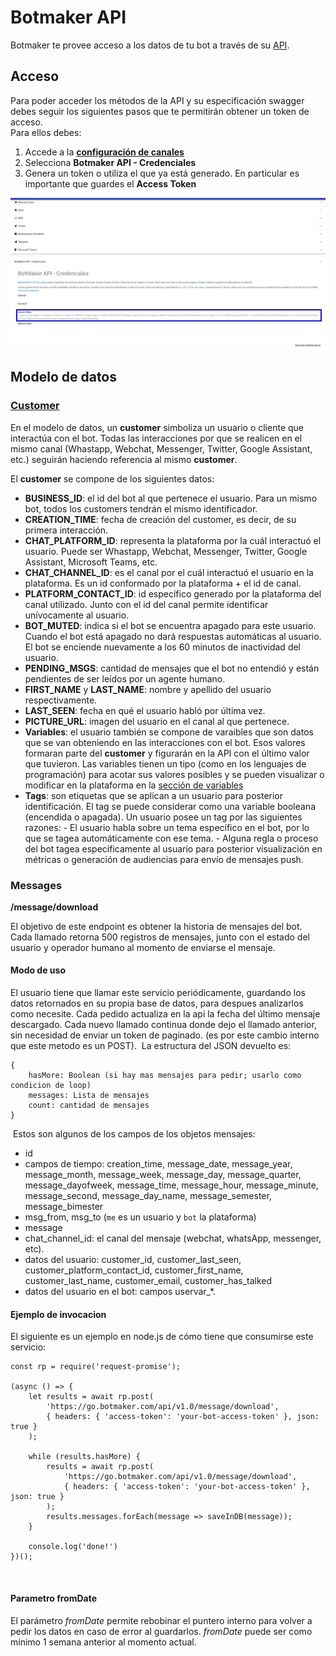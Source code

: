 # Botmaker API
Botmaker te provee acceso a los datos de tu bot a través de su [API](https://go.botmaker.com/apidocs/).

## Acceso
  
Para poder acceder los métodos de la API y su especificación swagger debes seguir los siguientes pasos que te permitirán obtener un token de acceso.   
Para ellos debes:  
  
1. Accede a la **[configuración de canales](https://go.botmaker.com/#/platforms)**  
1. Selecciona **Botmaker API - Credenciales**  
1. Genera un token o utiliza el que ya está generado. En particular es importante que guardes el **Access Token**  
  
![accesstoken](./accesstoken.png)

## Modelo de datos
### [Customer](https://go.botmaker.com/apidocs/#!/customer)

En el modelo de datos, un **customer** simboliza un usuario o cliente que interactúa con el bot. 
Todas las  interacciones por que se realicen en el mismo canal (Whastapp, Webchat, Messenger, Twitter, Google Assistant, etc.) seguirán haciendo referencia al mismo **customer**.

El **customer** se compone de los siguientes datos:

 - **BUSINESS_ID**: el id del bot al que pertenece el usuario. Para un mismo bot, todos los customers tendrán el mismo identificador.
 - **CREATION_TIME**: fecha de creación del customer, es decir, de su primera interacción.
 - **CHAT_PLATFORM_ID**: representa la plataforma por la cuál interactuó el usuario. Puede ser Whastapp, Webchat, Messenger, Twitter, Google Assistant, Microsoft Teams, etc.
 - **CHAT_CHANNEL_ID**: es el canal por el cuál interactuó el usuario en la plataforma. Es un id conformado por la plataforma + el id de canal.
 - **PLATFORM_CONTACT_ID**: id específico generado por la plataforma del canal utilizado. Junto con el id del canal permite identificar unívocamente al usuario.
 - **BOT_MUTED**: indica si el bot se encuentra apagado para este usuario. Cuando el bot está apagado no dará respuestas automáticas al usuario. El bot se enciende nuevamente a los 60 minutos de inactividad del usuario.
 - **PENDING_MSGS**: cantidad de mensajes que el bot no entendió y están pendientes de ser leídos por un agente humano.
 - **FIRST_NAME** y **LAST_NAME**: nombre y apellido del usuario respectivamente.
 - **LAST_SEEN**: fecha en qué el usuario habló por última vez.
 - **PICTURE_URL**: imagen del usuario en el canal al que pertenece.
 - **Variables**: el usuario también se compone de varaibles que son datos que se van obteniendo en las interacciones con el bot. 
Esos valores formaran parte del **customer** y figurarán en la API con el último valor que tuvieron. 
Las variables tienen un tipo (como en los lenguajes de programación) para acotar sus valores posibles y se pueden visualizar o modificar en la plataforma en la [sección de variables](https://go.botmaker.com/#/variables)
 - **Tags**:  son etiquetas que se aplican a un usuario para posterior identificación. El tag se puede considerar como una variable booleana (encendida o apagada).
 Un usuario posee un tag por las siguientes razones: 
		- El usuario habla sobre un tema específico en el bot, por lo que se tagea automáticamente con ese tema. 
		- Alguna regla o proceso del bot tagea específicamente al usuario para posterior visualización en métricas o generación de audiencias para envío de mensajes push. 

### Messages
**/message/download**

El objetivo de este endpoint es obtener la historia de mensajes del bot.
Cada llamado retorna 500 registros de mensajes, junto con el estado del usuario y operador humano al momento de enviarse el mensaje.
​
​
#### Modo de uso
El usuario tiene que llamar este servicio periódicamente, guardando los datos retornados en su propia base de datos,
para despues analizarlos como necesite. Cada pedido actualiza en la api la fecha del último mensaje descargado.
Cada nuevo llamado continua donde dejo el llamado anterior, sin necesidad de enviar un token de paginado.
(es por este cambio interno que este metodo es un POST).
​
La estructura del JSON devuelto es:
```
{
    hasMore: Boolean (si hay mas mensajes para pedir; usarlo como condicion de loop)
    messages: Lista de mensajes
    count: cantidad de mensajes
}
```
​
Estos son algunos de los campos de los objetos mensajes:
- id
- campos de tiempo: creation_time, message_date, message_year, message_month, message_week, message_day, message_quarter, message_dayofweek, message_time, message_hour, message_minute, message_second, message_day_name, message_semester, message_bimester
- msg_from, msg_to (`me` es un usuario y `bot` la plataforma)
- message
- chat_channel_id: el canal del mensaje (webchat, whatsApp, messenger, etc).
- datos del usuario: customer_id, customer_last_seen, customer_platform_contact_id, customer_first_name, customer_last_name, customer_email, customer_has_talked
- datos del usuario en el bot: campos uservar_*.
​
#### Ejemplo de invocacion
El siguiente es un ejemplo en node.js de cómo tiene que consumirse este servicio:
​
```
const rp = require('request-promise');
​
(async () => {
    let results = await rp.post(
        'https://go.botmaker.com/api/v1.0/message/download',
        { headers: { 'access-token': 'your-bot-access-token' }, json: true }
    );
​
    while (results.hasMore) {
        results = await rp.post(
            'https://go.botmaker.com/api/v1.0/message/download',
            { headers: { 'access-token': 'your-bot-access-token' }, json: true }
        );
        results.messages.forEach(message => saveInDB(message));
    }
​
    console.log('done!')
})();
```
​
#### Parametro fromDate
El parámetro _fromDate_ permite rebobinar el puntero interno para volver a pedir los datos en caso de error al guardarlos.
_fromDate_ puede ser como mínimo 1 semana anterior al momento actual.
